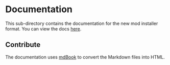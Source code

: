 # Documentation

This sub-directory contains the documentation for the new mod installer format. You can view the docs [here](https://erri120.github.io/NextModInstaller/).

## Contribute

The documentation uses [mdBook](https://rust-lang.github.io/mdBook/) to convert the Markdown files into HTML.
